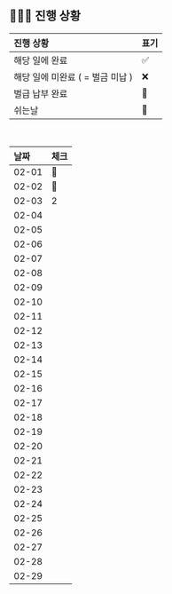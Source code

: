 ## 🧑🏻‍💻 진행 상황

| 진행 상황            | 표기  |
|:-----------------|:----|
| 해당 일에 완료      | ✅   |
| 해당 일에 미완료 ( = 벌금 미납 )    | ❌   |
| 벌급 납부 완료 | 🔺 |
| 쉬는날 | 🥳 |


<br>

| 날짜  | 체크 |
|:------|:----|
| 02-01 | 🥳 |
| 02-02 | 🥳 |
| 02-03 | 2 |
| 02-04 |  |
| 02-05 |  |
| 02-06 |  |
| 02-07 |  |
| 02-08 |  |
| 02-09 |  |
| 02-10 |  |
| 02-11 |  |
| 02-12 |  |
| 02-13 |  |
| 02-14 |  |
| 02-15 |  |
| 02-16 |  |
| 02-17 |  |
| 02-18 |  |
| 02-19 |  |
| 02-20 |  |
| 02-21 |  |
| 02-22 |  |
| 02-23 |  |
| 02-24 |  |
| 02-25 |  |
| 02-26 |  |
| 02-27 |  |
| 02-28 |  |
| 02-29 |  |

